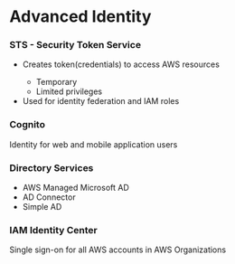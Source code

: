 <h1>Advanced Identity</h1>

<h3>STS - Security Token Service</h3>
<ul>
    <li>Creates token(credentials) to access AWS resources</li>
    <ul>
        <li>Temporary</li>
        <li>Limited privileges</li>
    </ul>
    <li>Used for identity federation and IAM roles</li>
</ul>

<h3>Cognito</h3>
<p>Identity for web and mobile application users</p>

<h3>Directory Services</h3>
<ul>
    <li>AWS Managed Microsoft AD</li>
    <li>AD Connector</li>
    <li>Simple AD</li>
</ul>

<h3>IAM Identity Center</h3>
<p>Single sign-on for all AWS accounts in AWS Organizations</p>
